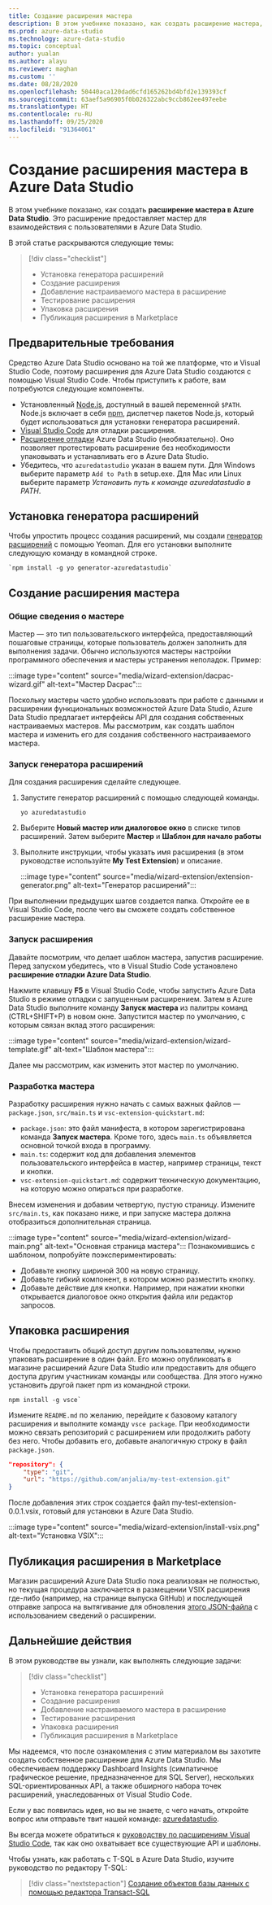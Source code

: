 ```yaml
---
title: Создание расширения мастера
description: В этом учебнике показано, как создать расширение мастера, чтобы добавить пользовательские функции для Azure Data Studio.
ms.prod: azure-data-studio
ms.technology: azure-data-studio
ms.topic: conceptual
author: yualan
ms.author: alayu
ms.reviewer: maghan
ms.custom: ''
ms.date: 08/28/2020
ms.openlocfilehash: 50440aca120dad6cfd165262bd4bfd2e139393cf
ms.sourcegitcommit: 63aef5a96905f0b026322abc9ccb862ee497eebe
ms.translationtype: HT
ms.contentlocale: ru-RU
ms.lasthandoff: 09/25/2020
ms.locfileid: "91364061"
---
```

# <a name="create-an-azure-data-studio-wizard-extension"></a>Создание расширения мастера в Azure Data Studio

В этом учебнике показано, как создать **расширение мастера в Azure Data Studio**. Это расширение предоставляет мастер для взаимодействия с пользователями в Azure Data Studio.

В этой статье раскрываются следующие темы:
> [!div class="checklist"]
> - Установка генератора расширений
> - Создание расширения
> - Добавление настраиваемого мастера в расширение
> - Тестирование расширения
> - Упаковка расширения
> - Публикация расширения в Marketplace

## <a name="prerequisites"></a>Предварительные требования

Средство Azure Data Studio основано на той же платформе, что и Visual Studio Code, поэтому расширения для Azure Data Studio создаются с помощью Visual Studio Code. Чтобы приступить к работе, вам потребуются следующие компоненты.

- Установленный [Node.js](https://nodejs.org), доступный в вашей переменной `$PATH`. Node.js включает в себя [npm](https://www.npmjs.com/), диспетчер пакетов Node.js, который будет использоваться для установки генератора расширений.
- [Visual Studio Code](https://code.visualstudio.com) для отладки расширения.
- [Расширение отладки](https://marketplace.visualstudio.com/items?itemName=ms-mssql.sqlops-debug) Azure Data Studio (необязательно). Оно позволяет протестировать расширение без необходимости упаковывать и устанавливать его в Azure Data Studio.
- Убедитесь, что `azuredatastudio` указан в вашем пути. Для Windows выберите параметр `Add to Path` в setup.exe. Для Mac или Linux выберите параметр *Установить путь к команде azuredatastudio в PATH*.

## <a name="install-the-extension-generator"></a>Установка генератора расширений

Чтобы упростить процесс создания расширений, мы создали [генератор расширений](https://code.visualstudio.com/docs/extensions/yocode) с помощью Yeoman. Для его установки выполните следующую команду в командной строке.

```console
`npm install -g yo generator-azuredatastudio`
```

## <a name="create-your-wizard-extension"></a>Создание расширения мастера

### <a name="introduction-to-wizards"></a>Общие сведения о мастере

Мастер — это тип пользовательского интерфейса, предоставляющий пошаговые страницы, которые пользователь должен заполнить для выполнения задачи. Обычно используются мастеры настройки программного обеспечения и мастеры устранения неполадок. Пример:

:::image type="content" source="media/wizard-extension/dacpac-wizard.gif" alt-text="Мастер Dacpac":::

Поскольку мастеры часто удобно использовать при работе с данными и расширении функциональных возможностей Azure Data Studio, Azure Data Studio предлагает интерфейсы API для создания собственных настраиваемых мастеров. Мы рассмотрим, как создать шаблон мастера и изменить его для создания собственного настраиваемого мастера.

### <a name="run-the-extension-generator"></a>Запуск генератора расширений

Для создания расширения сделайте следующее.

1. Запустите генератор расширений с помощью следующей команды.

   `yo azuredatastudio`

2. Выберите **Новый мастер или диалоговое окно** в списке типов расширений. Затем выберите **Мастер** и **Шаблон для начало работы**

3. Выполните инструкции, чтобы указать имя расширения (в этом руководстве используйте **My Test Extension**) и описание.

    :::image type="content" source="media/wizard-extension/extension-generator.png" alt-text="Генератор расширений":::

При выполнении предыдущих шагов создается папка. Откройте ее в Visual Studio Code, после чего вы сможете создать собственное расширение мастера.

### <a name="run-the-extension"></a>Запуск расширения

Давайте посмотрим, что делает шаблон мастера, запустив расширение. Перед запуском убедитесь, что в Visual Studio Code установлено **расширение отладки Azure Data Studio**.

Нажмите клавишу **F5** в Visual Studio Code, чтобы запустить Azure Data Studio в режиме отладки с запущенным расширением. Затем в Azure Data Studio выполните команду **Запуск мастера** из палитры команд (CTRL+SHIFT+P) в новом окне. Запустится мастер по умолчанию, с которым связан вклад этого расширения:

:::image type="content" source="media/wizard-extension/wizard-template.gif" alt-text="Шаблон мастера":::

Далее мы рассмотрим, как изменить этот мастер по умолчанию.

### <a name="develop-the-wizard"></a>Разработка мастера

Разработку расширения нужно начать с самых важных файлов — `package.json`, `src/main.ts` и `vsc-extension-quickstart.md`:

- `package.json`: это файл манифеста, в котором зарегистрирована команда **Запуск мастера**. Кроме того, здесь `main.ts` объявляется основной точкой входа в программу.
- `main.ts`: содержит код для добавления элементов пользовательского интерфейса в мастер, например страницы, текст и кнопки.
- `vsc-extension-quickstart.md`: содержит техническую документацию, на которую можно опираться при разработке.

Внесем изменения и добавим четвертую, пустую страницу. Измените `src/main.ts`, как показано ниже, и при запуске мастера должна отобразиться дополнительная страница.

:::image type="content" source="media/wizard-extension/wizard-main.png" alt-text="Основная страница мастера":::
Познакомившись с шаблоном, попробуйте поэкспериментировать:

- Добавьте кнопку шириной 300 на новую страницу.
- Добавьте гибкий компонент, в котором можно разместить кнопку.
- Добавьте действие для кнопки. Например, при нажатии кнопки открывается диалоговое окно открытия файла или редактор запросов.

## <a name="package-your-extension"></a>Упаковка расширения

Чтобы предоставить общий доступ другим пользователям, нужно упаковать расширение в один файл. Его можно опубликовать в магазине расширений Azure Data Studio или предоставить для общего доступа другим участникам команды или сообщества. Для этого нужно установить другой пакет npm из командной строки.

```console
npm install -g vsce`
```

Измените `README.md` по желанию, перейдите к базовому каталогу расширения и выполните команду `vsce package`. При необходимости можно связать репозиторий с расширением или продолжить работу без него. Чтобы добавить его, добавьте аналогичную строку в файл `package.json`.

```json
"repository": {
    "type": "git",
    "url": "https://github.com/anjalia/my-test-extension.git"
}
```

После добавления этих строк создается файл my-test-extension-0.0.1.vsix, готовый для установки в Azure Data Studio.

:::image type="content" source="media/wizard-extension/install-vsix.png" alt-text="Установка VSIX":::

## <a name="publish-your-extension-to-the-marketplace"></a>Публикация расширения в Marketplace

Магазин расширений Azure Data Studio пока реализован не полностью, но текущая процедура заключается в размещении VSIX расширения где-либо (например, на странице выпуска GitHub) и последующей отправке запроса на вытягивание для обновления [этого JSON-файла](https://github.com/Microsoft/azuredatastudio/blob/release/extensions/extensionsGallery.json) с использованием сведений о расширении.

## <a name="next-steps"></a>Дальнейшие действия

В этом руководстве вы узнали, как выполнять следующие задачи:
> [!div class="checklist"]
> - Установка генератора расширений
> - Создание расширения
> - Добавление настраиваемого мастера в расширение
> - Тестирование расширения
> - Упаковка расширения
> - Публикация расширения в Marketplace

Мы надеемся, что после ознакомления с этим материалом вы захотите создать собственное расширение для Azure Data Studio. Мы обеспечиваем поддержку Dashboard Insights (симпатичное графическое решение, предназначенное для SQL Server), нескольких SQL-ориентированных API, а также обширного набора точек расширений, унаследованных от Visual Studio Code.

Если у вас появилась идея, но вы не знаете, с чего начать, откройте вопрос или отправьте твит нашей команде: [azuredatastudio](https://twitter.com/azuredatastudio).

Вы всегда можете обратиться к [руководству по расширениям Visual Studio Code](https://code.visualstudio.com/docs/extensions/overview), так как оно охватывает все существующие API и шаблоны.

Чтобы узнать, как работать с T-SQL в Azure Data Studio, изучите руководство по редактору T-SQL:

> [!div class="nextstepaction"]
> [Создание объектов базы данных с помощью редактора Transact-SQL](../tutorial-sql-editor.md)
